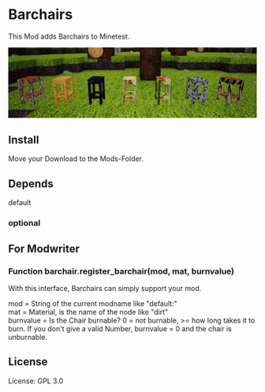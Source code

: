 # Barchairs

This Mod adds Barchairs to Minetest.

![Screenshot 1](screenshot.jpg)
## Install

Move your Download to the Mods-Folder.

## Depends

default<br>

### optional

## For Modwriter

### Function barchair.register_barchair(mod, mat, burnvalue)

With this interface, Barchairs can simply support your mod.<br>

mod = String of the current modname like "default:"<br>
mat = Material, is the name of the node like "dirt"<br>
burnvalue = Is the Chair burnable? 0 = not burnable, >= how long takes it to burn. If you don't give a valid Number, burnvalue = 0 and the chair is unburnable.<br>

## License

License: GPL 3.0
